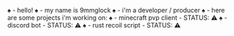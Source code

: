 ♠ - hello!
♠ - my name is 9mmglock
♠ - i'm a developer / producer
♠ - here are some projects i'm working on:
♠ - minecraft pvp client - STATUS: ⚠️
♠ - discord bot          - STATUS: ⚠️
♠ - rust recoil script   - STATUS: ⚠️
